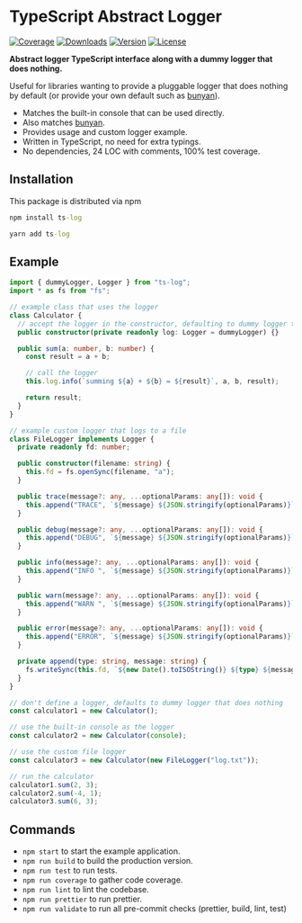 # TypeScript Abstract Logger

[![Coverage](https://img.shields.io/coveralls/kallaspriit/ts-log.svg)](https://coveralls.io/github/kallaspriit/ts-log)
[![Downloads](https://img.shields.io/npm/dm/ts-log.svg)](http://npm-stat.com/charts.html?package=ts-log)
[![Version](https://img.shields.io/npm/v/ts-log.svg)](http://npm.im/ts-log)
[![License](https://img.shields.io/npm/l/ts-log.svg)](http://opensource.org/licenses/MIT)

**Abstract logger TypeScript interface along with a dummy logger that does nothing.**

Useful for libraries wanting to provide a pluggable logger that does nothing by default (or provide your own default such as [bunyan](https://github.com/trentm/node-bunyan)).

- Matches the built-in console that can be used directly.
- Also matches [bunyan](https://github.com/trentm/node-bunyan).
- Provides usage and custom logger example.
- Written in TypeScript, no need for extra typings.
- No dependencies, 24 LOC with comments, 100% test coverage.

## Installation

This package is distributed via npm

```cmd
npm install ts-log
```
```cmd
yarn add ts-log
```

## Example

```typescript
import { dummyLogger, Logger } from "ts-log";
import * as fs from "fs";

// example class that uses the logger
class Calculator {
  // accept the logger in the constructor, defaulting to dummy logger that does nothing
  public constructor(private readonly log: Logger = dummyLogger) {}

  public sum(a: number, b: number) {
    const result = a + b;

    // call the logger
    this.log.info(`summing ${a} + ${b} = ${result}`, a, b, result);

    return result;
  }
}

// example custom logger that logs to a file
class FileLogger implements Logger {
  private readonly fd: number;

  public constructor(filename: string) {
    this.fd = fs.openSync(filename, "a");
  }

  public trace(message?: any, ...optionalParams: any[]): void {
    this.append("TRACE", `${message} ${JSON.stringify(optionalParams)}`);
  }

  public debug(message?: any, ...optionalParams: any[]): void {
    this.append("DEBUG", `${message} ${JSON.stringify(optionalParams)}`);
  }

  public info(message?: any, ...optionalParams: any[]): void {
    this.append("INFO ", `${message} ${JSON.stringify(optionalParams)}`);
  }

  public warn(message?: any, ...optionalParams: any[]): void {
    this.append("WARN ", `${message} ${JSON.stringify(optionalParams)}`);
  }

  public error(message?: any, ...optionalParams: any[]): void {
    this.append("ERROR", `${message} ${JSON.stringify(optionalParams)}`);
  }

  private append(type: string, message: string) {
    fs.writeSync(this.fd, `${new Date().toISOString()} ${type} ${message}\n`);
  }
}

// don't define a logger, defaults to dummy logger that does nothing
const calculator1 = new Calculator();

// use the built-in console as the logger
const calculator2 = new Calculator(console);

// use the custom file logger
const calculator3 = new Calculator(new FileLogger("log.txt"));

// run the calculator
calculator1.sum(2, 3);
calculator2.sum(-4, 1);
calculator3.sum(6, 3);
```

## Commands

- `npm start` to start the example application.
- `npm run build` to build the production version.
- `npm run test` to run tests.
- `npm run coverage` to gather code coverage.
- `npm run lint` to lint the codebase.
- `npm run prettier` to run prettier.
- `npm run validate` to run all pre-commit checks (prettier, build, lint, test)